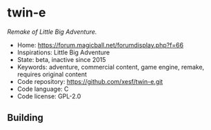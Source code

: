 # twin-e

_Remake of Little Big Adventure._

- Home: https://forum.magicball.net/forumdisplay.php?f=66
- Inspirations: Little Big Adventure
- State: beta, inactive since 2015
- Keywords: adventure, commercial content, game engine, remake, requires original content
- Code repository: https://github.com/xesf/twin-e.git
- Code language: C
- Code license: GPL-2.0

## Building
